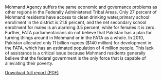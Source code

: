 Mohmand Agency suffers the same economic and governance problems as other regions in the Federally Administered Tribal Areas. Only 27 percent of Mohmand residents have access to clean drinking water,primary school enrollment in the district is 21.8 percent, and the net secondary school enrollment for males is an alarming 3.5 percent, while for females it is zero. Further, FATA parliamentarians do not believe that Pakistan has a plan for turning things around in Mohmand or in the FATA as a whole. In 2010, Pakistan allocated only 11 billion rupees ($140 million) for development in the FATA, which has an estimated population of 4 million people. This lack of assistance is a critical issue because Mohmand residents generally believe that the federal government is the only force that is capable of alleviating their poverty.

<div class='more-link'><a href='http://counterterrorism.newamerica.net/sites/newamerica.net/files/policydocs/mohmand.pdf'>Download full report (PDF)</a></div>